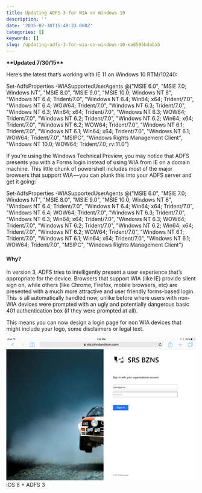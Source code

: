 ```yaml
---
title: Updating ADFS 3 for WIA on Windows 10
description: ''
date: '2015-07-30T15:49:33.000Z'
categories: []
keywords: []
slug: /updating-adfs-3-for-wia-on-windows-10-ea8595bdaba5
---
```


**\*\*Updated 7/30/15\*\***

Here’s the latest that’s working with IE 11 on Windows 10 RTM/10240:

Set-AdfsProperties -WIASupportedUserAgents @("MSIE 6.0", "MSIE 7.0; Windows NT", "MSIE 8.0", "MSIE 9.0", "MSIE 10.0; Windows NT 6", "Windows NT 6.4; Trident/7.0", "Windows NT 6.4; Win64; x64; Trident/7.0", "Windows NT 6.4; WOW64; Trident/7.0", "Windows NT 6.3; Trident/7.0", "Windows NT 6.3; Win64; x64; Trident/7.0", "Windows NT 6.3; WOW64; Trident/7.0", "Windows NT 6.2; Trident/7.0", "Windows NT 6.2; Win64; x64; Trident/7.0", "Windows NT 6.2; WOW64; Trident/7.0", "Windows NT 6.1; Trident/7.0", "Windows NT 6.1; Win64; x64; Trident/7.0", "Windows NT 6.1; WOW64; Trident/7.0", "MSIPC", "Windows Rights Management Client", "Windows NT 10.0; WOW64; Trident/7.0; rv:11.0")

If you’re using the Windows Technical Preview, you may notice that ADFS presents you with a Forms login instead of using WIA from IE on a domain machine. This little chunk of powershell includes most of the major browsers that support WIA — you can plunk this into your ADFS server and get it going:

Set-AdfsProperties -WIASupportedUserAgents @("MSIE 6.0", "MSIE 7.0; Windows NT", "MSIE 8.0", "MSIE 9.0", "MSIE 10.0; Windows NT 6", "Windows NT 6.4; Trident/7.0", "Windows NT 6.4; Win64; x64; Trident/7.0", "Windows NT 6.4; WOW64; Trident/7.0", "Windows NT 6.3; Trident/7.0", "Windows NT 6.3; Win64; x64; Trident/7.0", "Windows NT 6.3; WOW64; Trident/7.0", "Windows NT 6.2; Trident/7.0", "Windows NT 6.2; Win64; x64; Trident/7.0", "Windows NT 6.2; WOW64; Trident/7.0", "Windows NT 6.1; Trident/7.0", "Windows NT 6.1; Win64; x64; Trident/7.0", "Windows NT 6.1; WOW64; Trident/7.0", "MSIPC", "Windows Rights Management Client")

#### Why?

In version 3, ADFS tries to intelligently present a user experience that’s appropriate for the device. Browsers that support WIA (like IE) provide silent sign on, while others (like Chrome, Firefox, mobile browsers, etc) are presented with a much more attractive and user friendly forms-based login. This is all automatically handled now, unlike before where users with non-WIA devices were prompted with an ugly and potentially dangerous basic 401 authentication box (if they were prompted at all).

This means you can now design a login page for non WIA devices that might include your logo, some disclaimers or legal text.

![iOS 8 + ADFS 3IMG_0001](/img/0_sOYJ2ZLs3Xi7GcdU.png)
iOS 8 + ADFS 3
